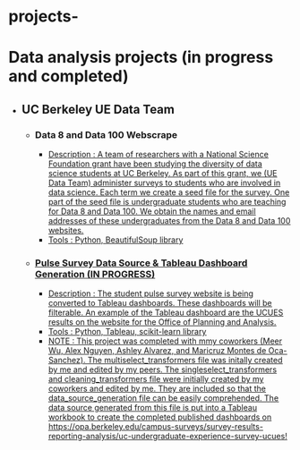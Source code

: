 # projects-
# Data analysis projects (in progress and completed)
- ## UC Berkeley UE Data Team 
  -   ### **Data 8 and Data 100 Webscrape**
      - <u> Description <u>: A team of researchers with a National Science Foundation grant have been studying the diversity of data science students at UC Berkeley. As part of this grant, we (UE Data Team) administer surveys to students who are involved in data science. Each term we create a seed file for the survey. One part of the seed file is undergraduate students who are teaching for Data 8 and Data 100. We obtain the names and email addresses of these undergraduates from the Data 8 and Data 100 websites.
      - <u> Tools <u>: Python, BeautifulSoup library 
  -   ### **Pulse Survey Data Source & Tableau Dashboard Generation (IN PROGRESS)**
      - <u> Description <u>: The student pulse survey website is being converted to Tableau dashboards. These dashboards will be filterable. An example of the Tableau dashboard are the UCUES results on the website for the Office of Planning and Analysis.
      - <u> Tools <u>: Python, Tableau, scikit-learn library 
      - <u> NOTE <u>: This project was completed with mmy coworkers (Meer Wu, Alex Nguyen, Ashley Alvarez, and Maricruz Montes de Oca-Sanchez). The multiselect_transformers file was initally created by me and edited by my peers. The singleselect_transformers and cleaning_transformers file were initially created by my coworkers and edited by me. They are included so that the data_source_generation file can be easily comprehended. The data source generated from this file is put into a Tableau workbook to create the completed published dashboards on https://opa.berkeley.edu/campus-surveys/survey-results-reporting-analysis/uc-undergraduate-experience-survey-ucues! 
